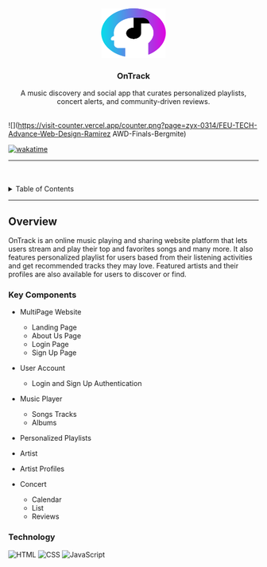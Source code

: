 <a name="readme-top">

<br/>

<br />
<div align="center">
  <a href="https://github.com/kentgilv/">
    <img src="./assets/img/ontrack-logo.png" alt="OnTrack" width="130" height="100">
  </a>
  <h3 align="center">OnTrack</h3>
</div>

<div align="center">
  A music discovery and social app that curates personalized playlists, concert alerts, and community-driven reviews.
</div>

<br />

![](https://visit-counter.vercel.app/counter.png?page=zyx-0314/FEU-TECH-Advance-Web-Design-Ramirez
AWD-Finals-Bergmite)

[![wakatime](https://wakatime.com/badge/user/018dd99a-4985-4f98-8216-6ca6fe2ce0f8/project/63501637-9a31-42f0-960d-4d0ab47977f8.svg)](https://wakatime.com/@33684013-7d21-4b83-94b4-d4f1159d3156/projects/ezcqmhqbeg?start=2025-03-20&end=2025-03-26)


---

<br />
<br />

<details>
  <summary>Table of Contents</summary>
  <ol>
    <li>
      <a href="#overview">Overview</a>
      <ol>
        <li>
          <a href="#key-components">Key Components</a>
        </li>
        <li>
          <a href="#technology">Technology</a>
        </li>
      </ol>
    </li>
    <li>
      <a href="#resources">Resources</a>
    </li>
  </ol>
</details>

---

## Overview

  OnTrack is an online music playing and sharing website platform that lets users stream and play their top and favorites songs and many more. It also features personalized playlist for users based from their listening activities and get recommended tracks they may love. Featured artists and their profiles are also available for users to discover or find. 


### Key Components
- MultiPage Website
  - Landing Page
  - About Us Page
  - Login Page
  - Sign Up Page
- User Account
  - Login and Sign Up Authentication
- Music Player
  - Songs Tracks
  - Albums
- Personalized Playlists
- Artist
 - Artist Profiles

- Concert
  - Calendar
  - List
  - Reviews

### Technology
![HTML](https://img.shields.io/badge/HTML-E34F26?style=for-the-badge&logo=html5&logoColor=white)
![CSS](https://img.shields.io/badge/CSS-1572B6?style=for-the-badge&logo=css3&logoColor=white)
![JavaScript](https://img.shields.io/badge/JavaScript-F7DF1E?style=for-the-badge&logo=javascript&logoColor=white)


<!-- 
## Resources
| Title | Purpose | Link |
|-|-|-|
| Sample Title | Sample purpose would be here like this and this is the example of what it is. | trykolang.com | -->
